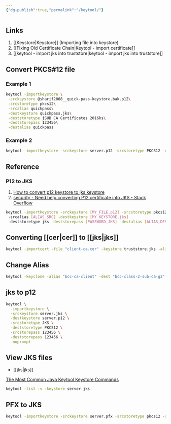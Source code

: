 ```yaml
---
{"dg-publish":true,"permalink":"/keytool/"}
---
```



## Links

1. [[Keystore\|Keystore]] (Importing file into keystore)
2. [[FIxing Old Certificate Chain\|Keytool - import certificate]]
3. [[keytool - import jks into truststore\|keytool - import jks into truststore]]

## Convert PKCS#12 file

### Example 1

```bash
keytool -importkeystore \
 -srckeystore @sharif2008__quick-pass-keystore.bak.p12\
 -srcstoretype pkcs12\
 -srcalias quickpass\
 -destkeystore quickpass.jks\
 -deststoretype jSUB CA Certificates 2016ks\
 -deststorepass 123456\
 -destalias quickpass
```

### Example 2

```bash
keytool -importkeystore -srckeystore server.p12 -srcstoretype PKCS12 -destkeystore server.jks -deststoretype JKS
```

## Reference

### P12 to JKS

1. [How to convert p12 keystore to jks keystore](https://www.ibm.com/support/pages/how-convert-p12-keystore-jks-keystore)
2. [security - Need help converting P12 certificate into JKS - Stack Overflow](https://stackoverflow.com/questions/16244182/need-help-converting-p12-certificate-into-jks)


```bash
keytool -importkeystore -srckeystore [MY_FILE.p12] -srcstoretype pkcs12
 -srcalias [ALIAS_SRC] -destkeystore [MY_KEYSTORE.jks]
 -deststoretype jks -deststorepass [PASSWORD_JKS] -destalias [ALIAS_DEST]
```
## Converting [[cer\|cer]] to [[jks\|jks]]

```bash
keytool -importcert -file "client-ca.cer" -keystore truststore.jks -alias "bcc-ca-client"
```

## Change Alias

```bash
keytool -keyclone -alias "bcc-ca-client" -dest "bcc-class-2-sub-ca-g2"  -keystore  ./keystore.jks -storepass 123456
```

## jks to p12

```bash
keytool \
  -importkeystore \
  -srckeystore server.jks \
  -destkeystore server.p12 \
  -srcstoretype JKS \
  -deststoretype PKCS12 \
  -srcstorepass 123456 \
  -deststorepass 123456 \
  -noprompt

```


## View JKS files


<div class="transclusion internal-embed is-loaded"><div class="markdown-embed">






- [[jks\|jks]]

[The Most Common Java Keytool Keystore Commands](https://www.sslshopper.com/article-most-common-java-keytool-keystore-commands.html)

```bash
keytool -list -v -keystore server.jks
```


</div></div>

## PFX to JKS

```bash
keytool -importkeystore -srckeystore server.pfx -srcstoretype pkcs12 -srcalias 1 -srcstorepass 123456 -destkeystore server.jks -deststoretype jks -deststorepass 123456 -destalias 1
```